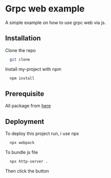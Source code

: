 
# Grpc web example

A simple example on how to use grpc web via js.




## Installation

Clone the repo
```bash
  git clone
```

Install my-project with npm

```bash
  npm install 
```

## Prerequisite

All package from [here](https://github.com/grpc/grpc-web?tab=readme-ov-file#runtime-library)
    
## Deployment

To deploy this project run, i use npx

```bash
  npx webpack
```
To bundle js file

```bash
  npx http-server .
```

Then click the button